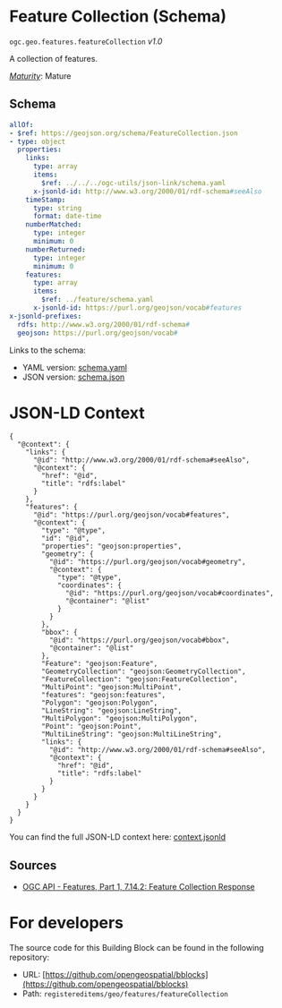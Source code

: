 
# Feature Collection (Schema)

`ogc.geo.features.featureCollection` *v1.0*

A collection of features.

[*Maturity*](https://github.com/cportele/ogcapi-building-blocks#building-block-maturity): Mature

## Schema

```yaml
allOf:
- $ref: https://geojson.org/schema/FeatureCollection.json
- type: object
  properties:
    links:
      type: array
      items:
        $ref: ../../../ogc-utils/json-link/schema.yaml
      x-jsonld-id: http://www.w3.org/2000/01/rdf-schema#seeAlso
    timeStamp:
      type: string
      format: date-time
    numberMatched:
      type: integer
      minimum: 0
    numberReturned:
      type: integer
      minimum: 0
    features:
      type: array
      items:
        $ref: ../feature/schema.yaml
      x-jsonld-id: https://purl.org/geojson/vocab#features
x-jsonld-prefixes:
  rdfs: http://www.w3.org/2000/01/rdf-schema#
  geojson: https://purl.org/geojson/vocab#

```

Links to the schema:

* YAML version: [schema.yaml](https://opengeospatial.github.io/bblocks/annotated-schemas/geo/features/featureCollection/schema.json)
* JSON version: [schema.json](https://opengeospatial.github.io/bblocks/annotated-schemas/geo/features/featureCollection/schema.yaml)


# JSON-LD Context

```jsonld
{
  "@context": {
    "links": {
      "@id": "http://www.w3.org/2000/01/rdf-schema#seeAlso",
      "@context": {
        "href": "@id",
        "title": "rdfs:label"
      }
    },
    "features": {
      "@id": "https://purl.org/geojson/vocab#features",
      "@context": {
        "type": "@type",
        "id": "@id",
        "properties": "geojson:properties",
        "geometry": {
          "@id": "https://purl.org/geojson/vocab#geometry",
          "@context": {
            "type": "@type",
            "coordinates": {
              "@id": "https://purl.org/geojson/vocab#coordinates",
              "@container": "@list"
            }
          }
        },
        "bbox": {
          "@id": "https://purl.org/geojson/vocab#bbox",
          "@container": "@list"
        },
        "Feature": "geojson:Feature",
        "GeometryCollection": "geojson:GeometryCollection",
        "FeatureCollection": "geojson:FeatureCollection",
        "MultiPoint": "geojson:MultiPoint",
        "features": "geojson:features",
        "Polygon": "geojson:Polygon",
        "LineString": "geojson:LineString",
        "MultiPolygon": "geojson:MultiPolygon",
        "Point": "geojson:Point",
        "MultiLineString": "geojson:MultiLineString",
        "links": {
          "@id": "http://www.w3.org/2000/01/rdf-schema#seeAlso",
          "@context": {
            "href": "@id",
            "title": "rdfs:label"
          }
        }
      }
    }
  }
}
```

You can find the full JSON-LD context here:
[context.jsonld](https://opengeospatial.github.io/bblocks/annotated-schemas/geo/features/featureCollection/context.jsonld)

## Sources

* [OGC API - Features, Part 1, 7.14.2: Feature Collection Response](https://docs.ogc.org/is/17-069r3/17-069r3.html#_response_5)

# For developers

The source code for this Building Block can be found in the following repository:

* URL: [https://github.com/opengeospatial/bblocks](https://github.com/opengeospatial/bblocks)
* Path: `registereditems/geo/features/featureCollection`


